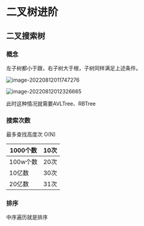 # 二叉树进阶

## 二叉搜索树

### 概念

左子树都小于跟，右子树大于根，子树同样满足上述条件。

![image-20220812011747276](https://picgo-1311604203.cos.ap-beijing.myqcloud.com/imageimage-20220812011747276.png)

![image-20220812012326665](https://picgo-1311604203.cos.ap-beijing.myqcloud.com/imageimage-20220812012326665.png)

此时这种情况就需要AVLTree、RBTree

### 搜索次数 

最多查找高度次 O(N)

| 1000个数 | 10次 |
| -------- | ---- |
| 100w个数 | 20次 |
| 10亿数   | 30次 |
| 20亿数   | 31次 |

### 排序

中序遍历就是排序
